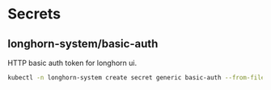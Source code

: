 # Secrets

## longhorn-system/basic-auth

HTTP basic auth token for longhorn ui.

```bash
kubectl -n longhorn-system create secret generic basic-auth --from-file=auth
```
